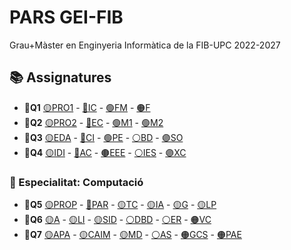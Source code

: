 # PARS GEI-FIB

Grau+Màster en Enginyeria Informàtica de la FIB-UPC 2022-2027

## 📚 Assignatures
 - **🍁Q1** [🟡PRO1](Obligatories/Q1/PRO1) - [🔵IC](Obligatories/Q1/IC) - [🟢FM](Obligatories/Q1/FM) - [🟠F](Obligatories/Q1/F)
 - **🌺Q2** [🟡PRO2](Obligatories/Q2/PRO2) - [🔵EC](Obligatories/Q2/EC) - [🟢M1](Obligatories/Q2/M1) - [🟢M2](Obligatories/Q2/M2)
 - **🍁Q3** [🟡EDA](Obligatories/Q3/EDA) - [🔵CI](Obligatories/Q3/CI) - [🟢PE](Obligatories/Q3/PE) - [⚪BD](Obligatories/Q3/BD) - [🟣SO](Obligatories/Q3/SO)
 - **🌺Q4** [🟡IDI](Obligatories/Q4/IDI) - [🔵AC](Obligatories/Q4/AC) - [🟤EEE](Obligatories/Q4/EEE) - [⚪IES](Obligatories/Q4/IES) - [🟣XC](Obligatories/Q4/XC)
 ### 📝 Especialitat: Computació
 - **🍁Q5** [🟡PROP](Obligatories/Q5/PROP) - [🔵PAR](Obligatories/Q5/PAR) - [🟡TC](Obligatories/Q5/TC) - [🟡IA](Obligatories/Q5/IA) - [🟡G](Obligatories/Q5/G) - [🟡LP](Obligatories/Q5/LP)
 - **🌺Q6** [🟡A](Obligatories/Q6/A) - [🟡LI](Obligatories/Q6/LI) - [🟡SID](Obligatories/Q6/SID) - [⚪DBD](Obligatories/Q6/DBD) - [⚪ER](Obligatories/Q6/ER) - [🟠VC](Obligatories/Q6/VC)
 - **🍁Q7** [🟡APA](Obligatories/Q7/APA) - [🟡CAIM](Obligatories/Q7/CAIM) - [🟡MD](Obligatories/Q7/MD) - [⚪AS](Obligatories/Q7/AS) - [🟠GCS](Obligatories/Q7/GCS) - [🟠PAE](Obligatories/Q7/PAE)
